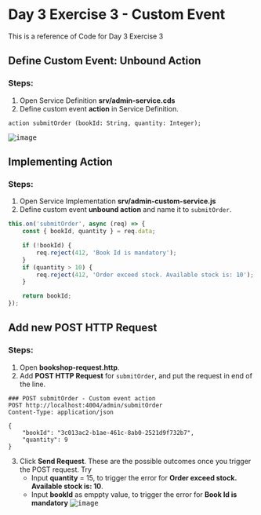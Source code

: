 # Day 3 Exercise 3 - Custom Event
This is a reference of Code for Day 3 Exercise 3

## Define Custom Event: Unbound Action
### Steps:
1. Open Service Definition **srv/admin-service.cds**
2. Define custom event **action** in Service Definition.
```cds
action submitOrder (bookId: String, quantity: Integer);
```
<kbd> ![image](https://github.com/takaobaltazar/sap-capm-bookshop/assets/9301953/c1cc7b06-41d7-4a26-b3a0-747c65d5253e) </kbd>

## Implementing Action
### Steps:
1. Open Service Implementation **srv/admin-custom-service.js**
2. Define custom event **unbound action** and name it to `submitOrder`. 
```js
this.on('submitOrder', async (req) => {
    const { bookId, quantity } = req.data;

    if (!bookId) {
        req.reject(412, 'Book Id is mandatory');
    }
    if (quantity > 10) {
        req.reject(412, 'Order exceed stock. Available stock is: 10');
    }

    return bookId;
});
```

## Add new POST HTTP Request
### Steps:
1. Open **bookshop-request.http**.
2. Add **POST HTTP Request** for `submitOrder`, and put the request in end of the line.
```http
### POST submitOrder - Custom event action
POST http://localhost:4004/admin/submitOrder
Content-Type: application/json

{
    "bookId": "3c013ac2-b1ae-461c-8ab0-2521d9f732b7",
    "quantity": 9
}
```

3. Click **Send Request**. These are the possible outcomes once you trigger the POST request. Try
    - Input **quantity** = 15, to trigger the error for **Order exceed stock. Available stock is: 10**.
    - Input **bookId** as emppty value, to trigger the error for **Book Id is mandatory**
<kbd> ![image](https://github.com/takaobaltazar/sap-capm-bookshop/assets/9301953/4d250133-13ca-489a-b365-f695af1b3176) </kbd>



